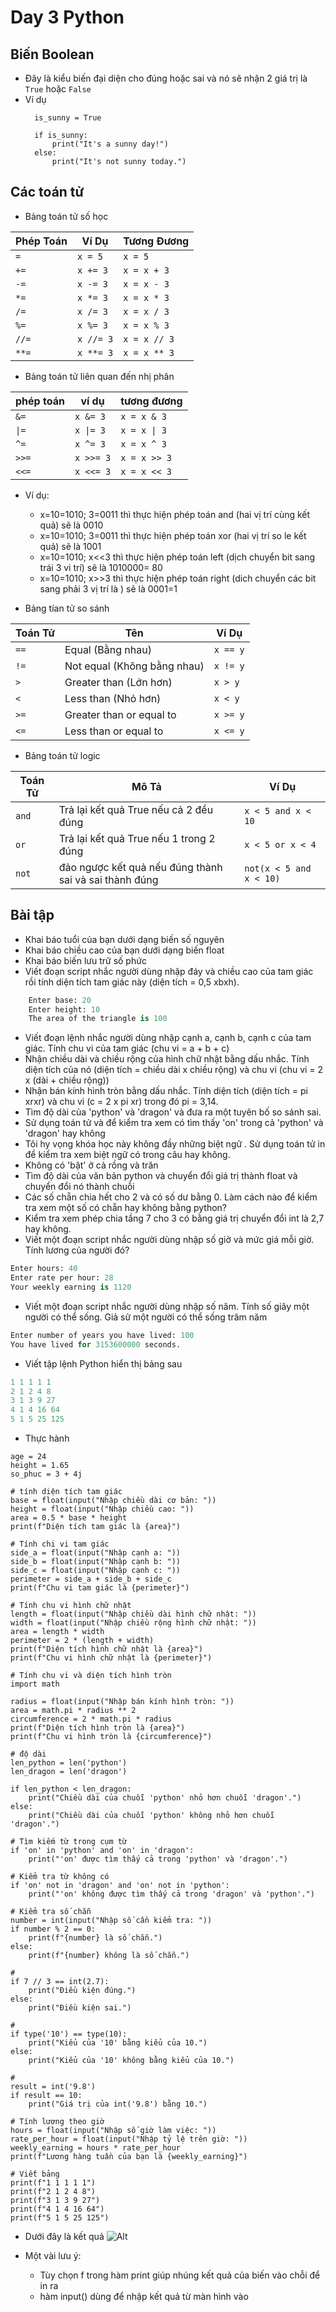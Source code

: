 # Day 3 Python
## Biến Boolean
- Đây là kiểu biến đại diện cho đúng hoặc sai và nó sẽ nhận 2 giá trị là `True` hoặc `False` 
- Ví dụ
  ```
    is_sunny = True

    if is_sunny:
        print("It's a sunny day!")
    else:
        print("It's not sunny today.")
  ```
## Các toán tử 
- Bảng toán tử số học

| Phép Toán | Ví Dụ     | Tương Đương  |
|------------|-----------|---------------|
| `=`        | `x = 5`   | `x = 5`       |
| `+=`       | `x += 3`  | `x = x + 3`   |
| `-=`       | `x -= 3`  | `x = x - 3`   |
| `*=`       | `x *= 3`  | `x = x * 3`   |
| `/=`       | `x /= 3`  | `x = x / 3`   |
| `%=`       | `x %= 3`  | `x = x % 3`   |
| `//=`      | `x //= 3` | `x = x // 3`  |
| `**=`      | `x **= 3` | `x = x ** 3`  |

- Bảng toán tử liên quan đến nhị phân
  
|phép toán   |ví dụ      |tương đương    |
|------------|-----------|---------------|
| `&=`       | `x &= 3`  | `x = x & 3`   |
| `\|=`       | `x \|= 3`  | `x = x \| 3`   |
| `^=`       | `x ^= 3`  | `x = x ^ 3`   |
| `>>=`      | `x >>= 3` | `x = x >> 3`  |
| `<<=`      | `x <<= 3` | `x = x << 3`  |

  - Ví dụ:
    - x=10=1010; 3=0011 thì thực hiện phép toán and (hai vị trí cùng kết quả) sẽ là 0010
    - x=10=1010; 3=0011 thì thực hiện phép toán xor (hai vị trí so le kết quả) sẽ là 1001
    - x=10=1010; x<<3 thì thực hiện phép toán left (dịch chuyển bit sang trái 3 vi trí) sẽ là 1010000= 80
    - x=10=1010; x>>3 thì thực hiện phép toán right (dich chuyển các bit sang phải 3 vị trí là ) sẽ là 0001=1

- Bảng tían tử so sánh 

| Toán Tử | Tên                         | Ví Dụ        |
|----------|-----------------------------|--------------|
| `==`     | Equal (Bằng nhau)           | `x == y`     |
| `!=`     | Not equal (Không bằng nhau) | `x != y`     |
| `>`      | Greater than (Lớn hơn)      | `x > y`      |
| `<`      | Less than (Nhỏ hơn)         | `x < y`      |
| `>=`     | Greater than or equal to     | `x >= y`     |
| `<=`     | Less than or equal to        | `x <= y`     |

- Bảng toán tử logic

| Toán Tử | Mô Tả   | Ví Dụ  |
|----------|-------------------|-----|
| `and`    | Trả lại kết quả True nếu cả 2 đều đúng       | `x < 5 and x < 10`                  |
| `or`     | Trả lại kết quả True nếu 1 trong 2 đúng   | `x < 5 or x < 4`                    |
| `not`    | đảo ngược kết quả nếu đúng thành sai và sai thành đúng      | `not(x < 5 and x < 10)`             |

## Bài tập
- Khai báo tuổi của bạn dưới dạng biến số nguyên
- Khai báo chiều cao của bạn dưới dạng biến float
- Khai báo biến lưu trữ số phức
- Viết đoạn script nhắc người dùng nhập đáy và chiều cao của tam giác rồi tính diện tích tam giác này (diện tích = 0,5 xbxh).
```py
    Enter base: 20
    Enter height: 10
    The area of the triangle is 100
```
- Viết đoạn lệnh nhắc người dùng nhập cạnh a, cạnh b, cạnh c của tam giác. Tính chu vi của tam giác (chu vi = a + b + c)
- Nhận chiều dài và chiều rộng của hình chữ nhật bằng dấu nhắc. Tính diện tích của nó (diện tích = chiều dài x chiều rộng) và chu vi (chu vi = 2 x (dài + chiều rộng))
- Nhận bán kính hình tròn bằng dấu nhắc. Tính diện tích (diện tích = pi xrxr) và chu vi (c = 2 x pi xr) trong đó pi = 3,14.
- Tìm độ dài của 'python' và 'dragon' và đưa ra một tuyên bố so sánh sai.
- Sử dụng toán tử và để kiểm tra xem có tìm thấy 'on' trong cả 'python' và 'dragon' hay không
- Tôi hy vọng khóa học này không đầy những biệt ngữ . Sử dụng toán tử in để kiểm tra xem biệt ngữ có trong câu hay không.
- Không có 'bật' ở cả rồng và trăn
- Tìm độ dài của văn bản python và chuyển đổi giá trị thành float và chuyển đổi nó thành chuỗi
- Các số chẵn chia hết cho 2 và có số dư bằng 0. Làm cách nào để kiểm tra xem một số có chẵn hay không bằng python?
- Kiểm tra xem phép chia tầng 7 cho 3 có bằng giá trị chuyển đổi int là 2,7 hay không.
- Viết một đoạn script nhắc người dùng nhập số giờ và mức giá mỗi giờ. Tính lương của người đó?
```py
Enter hours: 40
Enter rate per hour: 28
Your weekly earning is 1120
```
- Viết một đoạn script nhắc người dùng nhập số năm. Tính số giây một người có thể sống. Giả sử một người có thể sống trăm năm
```py
Enter number of years you have lived: 100
You have lived for 3153600000 seconds.
```
- Viết tập lệnh Python hiển thị bảng sau
```py
1 1 1 1 1
2 1 2 4 8
3 1 3 9 27
4 1 4 16 64
5 1 5 25 125
```
- Thực hành

```
age = 24
height = 1.65
so_phuc = 3 + 4j

# tính diện tích tam giác
base = float(input("Nhập chiều dài cơ bản: "))
height = float(input("Nhập chiều cao: "))
area = 0.5 * base * height
print(f"Diện tích tam giác là {area}")

# Tính chi vi tam giác 
side_a = float(input("Nhập cạnh a: "))
side_b = float(input("Nhập cạnh b: "))
side_c = float(input("Nhập cạnh c: "))
perimeter = side_a + side_b + side_c
print(f"Chu vi tam giác là {perimeter}")

# Tính chu vi hình chữ nhật
length = float(input("Nhập chiều dài hình chữ nhật: "))
width = float(input("Nhập chiều rộng hình chữ nhật: "))
area = length * width
perimeter = 2 * (length + width)
print(f"Diện tích hình chữ nhật là {area}")
print(f"Chu vi hình chữ nhật là {perimeter}")

# Tính chu vi và diện tích hình tròn
import math

radius = float(input("Nhập bán kính hình tròn: "))
area = math.pi * radius ** 2
circumference = 2 * math.pi * radius
print(f"Diện tích hình tròn là {area}")
print(f"Chu vi hình tròn là {circumference}")

# độ dài 
len_python = len('python')
len_dragon = len('dragon')

if len_python < len_dragon:
    print("Chiều dài của chuỗi 'python' nhỏ hơn chuỗi 'dragon'.")
else:
    print("Chiều dài của chuỗi 'python' không nhỏ hơn chuỗi 'dragon'.")

# Tìm kiếm từ trong cụm từ
if 'on' in 'python' and 'on' in 'dragon':
    print("'on' được tìm thấy cả trong 'python' và 'dragon'.")

# Kiểm tra từ không có
if 'on' not in 'dragon' and 'on' not in 'python':
    print("'on' không được tìm thấy cả trong 'dragon' và 'python'.")

# Kiểm tra số chẵn
number = int(input("Nhập số cần kiểm tra: "))
if number % 2 == 0:
    print(f"{number} là số chẵn.")
else:
    print(f"{number} không là số chẵn.")

# 
if 7 // 3 == int(2.7):
    print("Điều kiện đúng.")
else:
    print("Điều kiện sai.")

# 
if type('10') == type(10):
    print("Kiểu của '10' bằng kiểu của 10.")
else:
    print("Kiểu của '10' không bằng kiểu của 10.")

#
result = int('9.8')
if result == 10:
    print("Giá trị của int('9.8') bằng 10.")

# Tính lương theo giờ
hours = float(input("Nhập số giờ làm việc: "))
rate_per_hour = float(input("Nhập tỷ lệ trên giờ: "))
weekly_earning = hours * rate_per_hour
print(f"Lương hàng tuần của bạn là {weekly_earning}")

# Viết bảng
print(f"1 1 1 1 1")
print(f"2 1 2 4 8")
print(f"3 1 3 9 27")
print(f"4 1 4 16 64")
print(f"5 1 5 25 125")

```
- Dưới đây là kết quả
  ![Alt](/thuctap/anh/Screenshot_752.png)

- Một vài lưu ý:
  - Tùy chọn f trong hàm print giúp nhúng kết quả của biến vào chỗi để in ra
  - hàm input() dùng để nhập kết quả từ màn hình vào